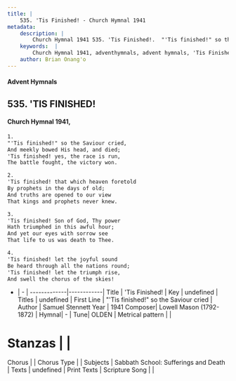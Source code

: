 ```yaml
---
title: |
    535. 'Tis Finished! - Church Hymnal 1941
metadata:
    description: |
        Church Hymnal 1941 535. 'Tis Finished!.  "'Tis finished!" so the Saviour cried,  And meekly bowed His head, and died;  'Tis finished! yes, the race is run,  The battle fought, the victory won. 
    keywords:  |
        Church Hymnal 1941, adventhymnals, advent hymnals, 'Tis Finished!, "'Tis finished!" so the Saviour cried. 
    author: Brian Onang'o
---
```


#### Advent Hymnals
## 535. 'TIS FINISHED!
####  Church Hymnal 1941,

```txt
1.
"'Tis finished!" so the Saviour cried, 
And meekly bowed His head, and died; 
'Tis finished! yes, the race is run, 
The battle fought, the victory won. 

2.
'Tis finished! that which heaven foretold 
By prophets in the days of old; 
And truths are opened to our view 
That kings and prophets never knew.

3.
'Tis finished! Son of God, Thy power 
Hath triumphed in this awful hour; 
And yet our eyes with sorrow see 
That life to us was death to Thee.

4.
'Tis finished! let the joyful sound 
Be heard through all the nations round; 
'Tis finished! let the triumph rise, 
And swell the chorus of the skies!

```

- |   -  |
-------------|------------|
Title | 'Tis Finished! |
Key | undefined |
Titles | undefined |
First Line | "'Tis finished!" so the Saviour cried |
Author | Samuel Stennett
Year | 1941
Composer| Lowell Mason (1792-1872) |
Hymnal|  - |
Tune| OLDEN |
Metrical pattern | |
# Stanzas |  |
Chorus |  |
Chorus Type |  |
Subjects | Sabbath School: Sufferings and Death |
Texts | undefined |
Print Texts | 
Scripture Song |  |
    
